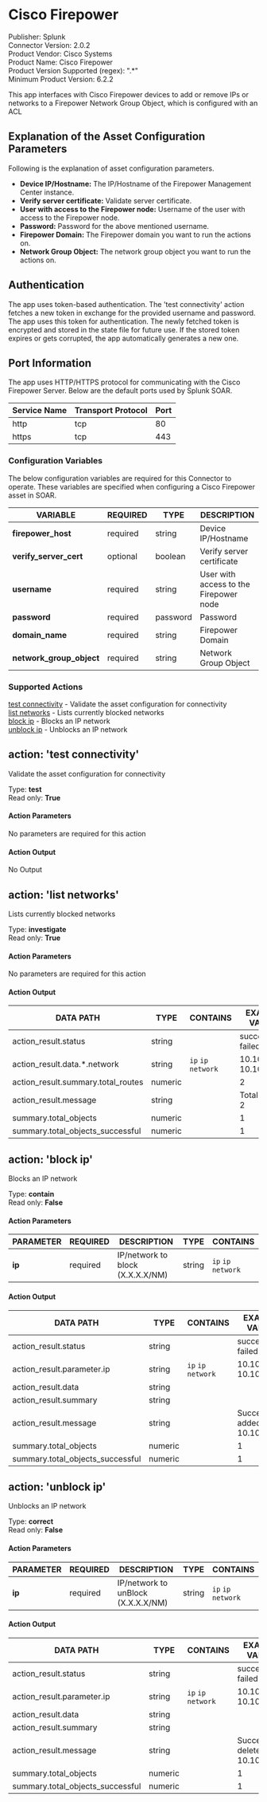 [comment]: # "Auto-generated SOAR connector documentation"
# Cisco Firepower

Publisher: Splunk  
Connector Version: 2.0.2  
Product Vendor: Cisco Systems  
Product Name: Cisco Firepower  
Product Version Supported (regex): ".\*"  
Minimum Product Version: 6.2.2  

This app interfaces with Cisco Firepower devices to add or remove IPs or networks to a Firepower Network Group Object, which is configured with an ACL

[comment]: # " File: README.md"
[comment]: # "  Copyright (c) 2016-2024 Splunk Inc."
[comment]: # ""
[comment]: # "Licensed under the Apache License, Version 2.0 (the 'License');"
[comment]: # "you may not use this file except in compliance with the License."
[comment]: # "You may obtain a copy of the License at"
[comment]: # ""
[comment]: # "    http://www.apache.org/licenses/LICENSE-2.0"
[comment]: # ""
[comment]: # "Unless required by applicable law or agreed to in writing, software distributed under"
[comment]: # "the License is distributed on an 'AS IS' BASIS, WITHOUT WARRANTIES OR CONDITIONS OF ANY KIND,"
[comment]: # "either express or implied. See the License for the specific language governing permissions"
[comment]: # "and limitations under the License."
[comment]: # ""
## Explanation of the Asset Configuration Parameters

Following is the explanation of asset configuration parameters.

-   **Device IP/Hostname:** The IP/Hostname of the Firepower Management Center instance.
-   **Verify server certificate:** Validate server certificate.
-   **User with access to the Firepower node:** Username of the user with access to the Firepower
    node.
-   **Password:** Password for the above mentioned username.
-   **Firepower Domain:** The Firepower domain you want to run the actions on.
-   **Network Group Object:** The network group object you want to run the actions on.

## Authentication

The app uses token-based authentication. The 'test connectivity' action fetches a new token in
exchange for the provided username and password. The app uses this token for authentication. The
newly fetched token is encrypted and stored in the state file for future use. If the stored token
expires or gets corrupted, the app automatically generates a new one.

## Port Information

The app uses HTTP/HTTPS protocol for communicating with the Cisco Firepower Server. Below are the
default ports used by Splunk SOAR.

| Service Name | Transport Protocol | Port |
|--------------|--------------------|------|
| http         | tcp                | 80   |
| https        | tcp                | 443  |


### Configuration Variables
The below configuration variables are required for this Connector to operate.  These variables are specified when configuring a Cisco Firepower asset in SOAR.

VARIABLE | REQUIRED | TYPE | DESCRIPTION
-------- | -------- | ---- | -----------
**firepower_host** |  required  | string | Device IP/Hostname
**verify_server_cert** |  optional  | boolean | Verify server certificate
**username** |  required  | string | User with access to the Firepower node
**password** |  required  | password | Password
**domain_name** |  required  | string | Firepower Domain
**network_group_object** |  required  | string | Network Group Object

### Supported Actions  
[test connectivity](#action-test-connectivity) - Validate the asset configuration for connectivity  
[list networks](#action-list-networks) - Lists currently blocked networks  
[block ip](#action-block-ip) - Blocks an IP network  
[unblock ip](#action-unblock-ip) - Unblocks an IP network  

## action: 'test connectivity'
Validate the asset configuration for connectivity

Type: **test**  
Read only: **True**

#### Action Parameters
No parameters are required for this action

#### Action Output
No Output  

## action: 'list networks'
Lists currently blocked networks

Type: **investigate**  
Read only: **True**

#### Action Parameters
No parameters are required for this action

#### Action Output
DATA PATH | TYPE | CONTAINS | EXAMPLE VALUES
--------- | ---- | -------- | --------------
action_result.status | string |  |   success  failed 
action_result.data.\*.network | string |  `ip`  `ip network`  |   10.10.10.10  10.10.0.0/16 
action_result.summary.total_routes | numeric |  |   2 
action_result.message | string |  |   Total routes: 2 
summary.total_objects | numeric |  |   1 
summary.total_objects_successful | numeric |  |   1   

## action: 'block ip'
Blocks an IP network

Type: **contain**  
Read only: **False**

#### Action Parameters
PARAMETER | REQUIRED | DESCRIPTION | TYPE | CONTAINS
--------- | -------- | ----------- | ---- | --------
**ip** |  required  | IP/network to block (X.X.X.X/NM) | string |  `ip`  `ip network` 

#### Action Output
DATA PATH | TYPE | CONTAINS | EXAMPLE VALUES
--------- | ---- | -------- | --------------
action_result.status | string |  |   success  failed 
action_result.parameter.ip | string |  `ip`  `ip network`  |   10.10.10.10  10.10.0.0/16 
action_result.data | string |  |  
action_result.summary | string |  |  
action_result.message | string |  |   Successfully added 10.10.10.10 
summary.total_objects | numeric |  |   1 
summary.total_objects_successful | numeric |  |   1   

## action: 'unblock ip'
Unblocks an IP network

Type: **correct**  
Read only: **False**

#### Action Parameters
PARAMETER | REQUIRED | DESCRIPTION | TYPE | CONTAINS
--------- | -------- | ----------- | ---- | --------
**ip** |  required  | IP/network to unBlock (X.X.X.X/NM) | string |  `ip`  `ip network` 

#### Action Output
DATA PATH | TYPE | CONTAINS | EXAMPLE VALUES
--------- | ---- | -------- | --------------
action_result.status | string |  |   success  failed 
action_result.parameter.ip | string |  `ip`  `ip network`  |   10.10.10.10  10.10.0.0/16 
action_result.data | string |  |  
action_result.summary | string |  |  
action_result.message | string |  |   Successfully deleted 10.10.10.10 
summary.total_objects | numeric |  |   1 
summary.total_objects_successful | numeric |  |   1 